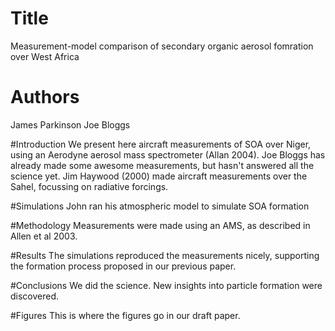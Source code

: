 # Title
Measurement-model comparison of secondary organic aerosol fomration over West Africa

# Authors
James Parkinson
Joe Bloggs

#Introduction
We present here aircraft measurements of SOA over Niger, using an Aerodyne aerosol mass spectrometer (Allan 2004).
Joe Bloggs has already made some awesome measurements, but hasn't answered all the science yet.
Jim Haywood (2000) made aircraft measurements over the Sahel, focussing on radiative forcings.

#Simulations
John ran his atmospheric model to simulate SOA formation

#Methodology
Measurements were made using an AMS, as described in Allen et al 2003.

#Results
The simulations reproduced the measurements nicely, supporting the formation process proposed in our previous paper.

#Conclusions
We did the science. New insights into particle formation were discovered.

#Figures
This is where the figures go in our draft paper.
